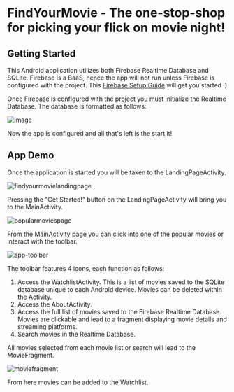 # FindYourMovie - The one-stop-shop for picking your flick on movie night!

## Getting Started

This Android application utilizes both Firebase Realtime Database and SQLite. 
Firebase is a BaaS, hence the app will not run unless Firebase is configured with the project.
This [Firebase Setup Guide](https://www.youtube.com/watch?v=dRYnm_k3w1w&t=1s) will get you started :)

Once Firebase is configured with the project you must initialize the Realtime Database. 
The database is formatted as follows:

![image](https://user-images.githubusercontent.com/64933273/144143860-808c296d-9ad1-4f70-a78a-36de2e140a10.png)

Now the app is configured and all that's left is the start it!

## App Demo

Once the application is started you will be taken to the LandingPageActivity.

![findyourmovielandingpage](https://user-images.githubusercontent.com/64933273/144142357-cc0ae7af-387f-466a-8138-46d17cbe95b0.png)

Pressing the "Get Started!" button on the LandingPageActivity will bring you to the MainActivity.

![popularmoviespage](https://user-images.githubusercontent.com/64933273/144144257-c08b87dd-0820-4004-a6d0-33c2a104693c.png)

From the MainActivity page you can click into one of the popular movies or interact with the toolbar.


![app-toolbar](https://user-images.githubusercontent.com/64933273/144144522-d4c76613-33a0-48ff-800f-74513ad44b2a.png)

The toolbar features 4 icons, each function as follows:

  1. Access the WatchlistActivity. This is a list of movies saved to the SQLite database unique to each Android device. Movies can be deleted  within the Activity.
  2. Access the AboutActivity.
  3. Access the full list of movies saved to the Firebase Realtime Database. Movies are clickable and lead to a fragment displaying movie details and streaming platforms.
  4. Search movies in the Realtime Database.
 
All movies selected from each movie list or search will lead to the MovieFragment.

![moviefragment](https://user-images.githubusercontent.com/64933273/144145350-4f1c68c0-f482-4cd7-a062-a2b57cc0b7f0.png)

From here movies can be added to the Watchlist.




